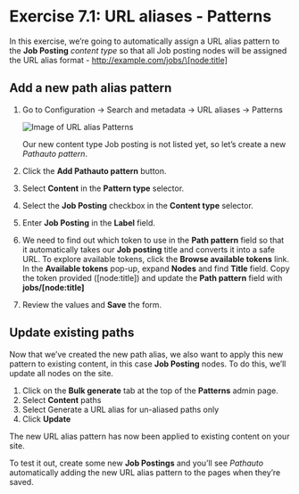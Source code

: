 # Exercise 7.1: URL aliases - Patterns

In this exercise, we’re going to automatically assign a URL alias pattern to the **Job Posting** _content type_ so that all Job posting nodes will be assigned the URL alias format - http://example.com/jobs/\[node:title]

## Add a new path alias pattern

1.  Go to Configuration → Search and metadata → URL aliases → Patterns

    <img src="../.gitbook/assets/154 (1).png" alt="Image of URL alias Patterns" data-size="original">

    Our new content type Job posting is not listed yet, so let’s create a new _Pathauto_ _pattern_.
2. Click the **Add Pathauto pattern** button.
3. Select **Content** in the **Pattern type** selector.
4. Select the **Job Posting** checkbox in the **Content type** selector.
5. Enter **Job Posting** in the **Label** field.
6. We need to find out which token to use in the **Path pattern** field so that it automatically takes our **Job posting** title and converts it into a safe URL. To explore available tokens, click the **Browse available tokens** link. In the **Available tokens** pop-up, expand **Nodes** and find **Title** field. Copy the token provided (\[node:title]) and update the **Path pattern** field with **jobs/\[node:title]**
7. Review the values and **Save** the form.

## Update existing paths

Now that we’ve created the new path alias, we also want to apply this new pattern to existing content, in this case **Job Posting** nodes. To do this, we’ll update all nodes on the site.

1. Click on the **Bulk generate** tab at the top of the **Patterns** admin page.
2. Select **Content** paths
3. Select Generate a URL alias for un-aliased paths only
4. Click **Update**

The new URL alias pattern has now been applied to existing content on your site.

To test it out, create some new **Job Postings** and you’ll see _Pathauto_ automatically adding the new URL alias pattern to the pages when they’re saved.
